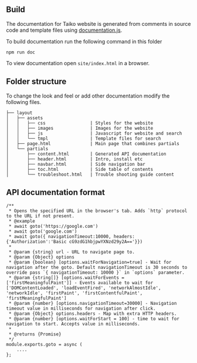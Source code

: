 ## Build

The documentation for Taiko website is generated from comments in source code
and template files using [documentation.js](https://documentation.js.org).

To build documentation run the following command in this folder

```
npm run doc
```

To view documentation open `site/index.html` in a browser.

## Folder structure

To change the look and feel or add other documentation modify the
following files.

```
├── layout                      
│   ├── assets
│   │   ├── css                 | Styles for the website 
│   │   ├── images              | Images for the website
│   │   ├── js                  | Javascript for website and search
│   │   └── tmpl                | Template files for search
│   ├── page.html               | Main page that combines partials
│   └── partials
│       ├── content.html        | Generated API documentation
│       ├── header.html         | Intro, install etc
│       ├── navbar.html         | Side navigation bar
│       ├── toc.html            | Side table of contents
│       └── troubleshoot.html   | Trouble shooting guide content
```

## API documentation format

```
/**
 * Opens the specified URL in the browser's tab. Adds `http` protocol to the URL if not present.
 * @example
 * await goto('https://google.com')
 * await goto('google.com')
 * await goto({ navigationTimeout:10000, headers:{'Authorization':'Basic cG9zdG1hbjpwYXNzd29y2A=='}})
 *
 * @param {string} url - URL to navigate page to.
 * @param {Object} options
 * @param {boolean} [options.waitForNavigation=true] - Wait for navigation after the goto. Default navigationTimeout is 30 seconds to override pass `{ navigationTimeout: 10000 }` in `options` parameter.
 * @param {string[]} [options.waitForEvents = ['firstMeaningfulPaint']] - Events available to wait for ['DOMContentLoaded', 'loadEventFired', 'networkAlmostIdle', 'networkIdle', 'firstPaint', 'firstContentfulPaint', 'firstMeaningfulPaint']
 * @param {number} [options.navigationTimeout=30000] - Navigation timeout value in milliseconds for navigation after click.
 * @param {Object} options.headers - Map with extra HTTP headers.
 * @param {number} [options.waitForStart = 100] - time to wait for navigation to start. Accepts value in milliseconds.
 *
 * @returns {Promise}
 */
module.exports.goto = async (
    ....
};
```